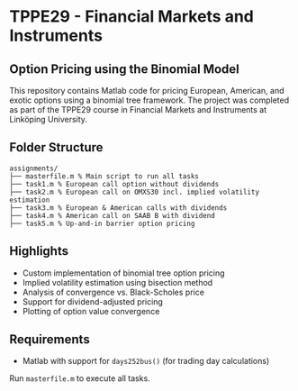 # TPPE29 - Financial Markets and Instruments

## Option Pricing using the Binomial Model

This repository contains Matlab code for pricing European, American, and exotic options using a binomial tree framework. The project was completed as part of the TPPE29 course in Financial Markets and Instruments at Linköping University.

## Folder Structure
```plaintext
assignments/ 
├── masterfile.m % Main script to run all tasks 
├── task1.m % European call option without dividends 
├── task2.m % European call on OMXS30 incl. implied volatility estimation 
├── task3.m % European & American calls with dividends 
├── task4.m % American call on SAAB B with dividend 
├── task5.m % Up-and-in barrier option pricing
```

## Highlights

- Custom implementation of binomial tree option pricing
- Implied volatility estimation using bisection method
- Analysis of convergence vs. Black-Scholes price
- Support for dividend-adjusted pricing
- Plotting of option value convergence

## Requirements

- Matlab with support for `days252bus()` (for trading day calculations)

Run `masterfile.m` to execute all tasks.